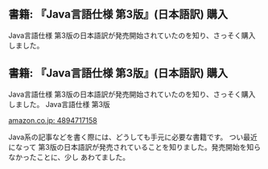## 書籍: 『Java言語仕様 第3版』(日本語訳) 購入

Java言語仕様 第3版の日本語訳が発売開始されていたのを知り、さっそく購入しました。






## 書籍: 『Java言語仕様 第3版』(日本語訳) 購入


Java言語仕様 第3版の日本語訳が発売開始されていたのを知り、さっそく購入しました。
Java言語仕様 第3版
  


[amazon.co.jp: 4894717158](http://www.amazon.co.jp/exec/obidos/ASIN/4894717158/igapyondiary-22)


Java系の記事などを書く際には、どうしても手元に必要な書籍です。
つい最近になって 第3版の日本語訳が発売されていることを知りました。発売開始を知らなかったことに、少し あわてました。